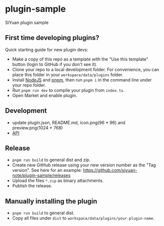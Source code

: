 # plugin-sample
SiYuan plugin sample

## First time developing plugins?

Quick starting guide for new plugin devs:

- Make a copy of this repo as a template with the "Use this template" button (login to GitHub if you don't see it).
- Clone your repo to a local development folder. For convenience, you can place this folder in your `workspace/data/plugins` folder.
- Install [NodeJS](https://nodejs.org/en/download) and [pnpm](https://pnpm.io/installation), then run `pnpm i` in the command line under your repo folder.
- Run `pnpm run dev` to compile your plugin from `index.ts`.
- Open Market and enable plugin.

## Development

- update plugin.json, README.md, icon.png(96 * 96) and preview.png(1024 * 768)
- [API](https://github.com/siyuan-note/petal)

## Release

- `pnpm run build` to general dist and zip.
- Create new GitHub release using your new version number as the "Tag version". See here for an example: https://github.com/siyuan-note/plugin-sample/releases
- Upload the files `*.zip` as binary attachments.
- Publish the release.

## Manually installing the plugin

- `pnpm run build` to general dist.
- Copy all files under `dist` to `workspace/data/plugins/your-plugin-name`.
